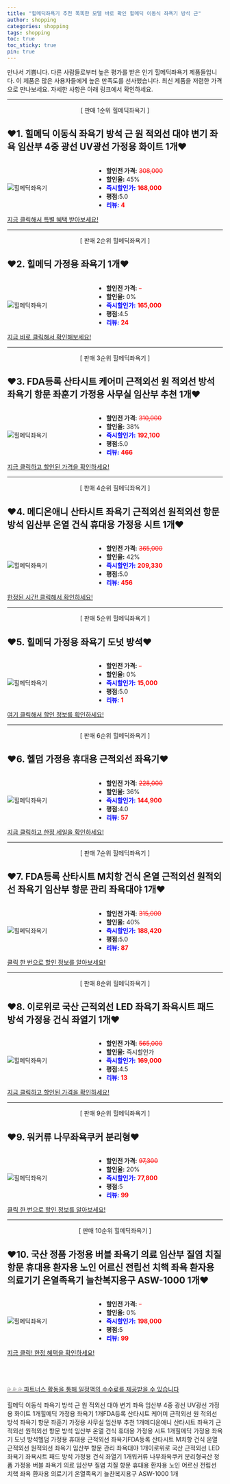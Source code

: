 ```yaml
---
title: "힐메딕좌욕기 추천 똑똑한 모델 바로 확인 힐메딕 이동식 좌욕기 방석 근"
author: shopping
categories: shopping
tags: shopping
toc: true
toc_sticky: true
pin: true
---
```

만나서 기쁩니다. 다른 사람들로부터 높은 평가를 받은 인기 힐메딕좌욕기 제품들입니다. 이 제품은 많은 사용자들에게 높은 만족도를 선사했습니다. 최신 제품을 저렴한 가격으로 만나보세요. 자세한 사항은 아래 링크에서 확인하세요.

---
<p class="toplist" style="margin: 0 auto; display: block; width: fit-content;">[ 판매 1순위 힐메딕좌욕기 ]</p>

<h2><strong>❤️1. 힐메딕 이동식 좌욕기 방석 근 원 적외선 대야 변기 좌욕 임산부 4중 광선 UV광선 가정용 화이트 1개❤️</strong></h2>

<div style="display: flex; align-items: center;">
    <div style="flex: 0.4;">
        <img src="https://thumbnail10.coupangcdn.com/thumbnails/remote/230x230ex/image/vendor_inventory/fa75/75da12f0eb13d7005d9d3ecfb305c5200bc2a484f6d0a7c60a3e7ee8af7a.jpg" alt="힐메딕좌욕기" style="max-width: 100%;">
    </div>
    <div style="flex: 0.6; margin-left: 10px;">
        <ul>
            <li><strong>할인전 가격:</strong> <del style="color: red;">308,000</del></li>
            <li><strong>할인율:</strong> 45%</li>
            <li><span style='color:blue'><strong>즉시할인가:</strong></span> <span style='color:red'><strong>168,000</strong></span></li>
            <li><strong>평점:</strong>5.0</li>
            <li><span style='color:blue'><strong>리뷰:</strong></span> <span style='color:red'><strong>4</strong></span></li>
        </ul>
    </div>
</div>
<div class="center">
    <a href="https://selin100587001.github.io?lptag=AF9450613&subid=githubio&pageKey=8094465144&traceid=V0-153&itemId=22877367982&vendorItemId=89911975508" class="myButton">
        지금 클릭해서 특별 혜택 받아보세요!
    </a>
</div>


---
<p class="toplist" style="margin: 0 auto; display: block; width: fit-content;">[ 판매 2순위 힐메딕좌욕기 ]</p>

<h2><strong>❤️2. 힐메딕 가정용 좌욕기 1개❤️</strong></h2>

<div style="display: flex; align-items: center;">
    <div style="flex: 0.4;">
        <img src="https://thumbnail7.coupangcdn.com/thumbnails/remote/230x230ex/image/vendor_inventory/c772/ea9c7d1242e3ae9b9586c87625926558f443bc93bb67bb7ff1350aaba8f6.jpg" alt="힐메딕좌욕기" style="max-width: 100%;">
    </div>
    <div style="flex: 0.6; margin-left: 10px;">
        <ul>
            <li><strong>할인전 가격:</strong> <del style="color: red;">-</del></li>
            <li><strong>할인율:</strong> 0%</li>
            <li><span style='color:blue'><strong>즉시할인가:</strong></span> <span style='color:red'><strong>165,000</strong></span></li>
            <li><strong>평점:</strong>4.5</li>
            <li><span style='color:blue'><strong>리뷰:</strong></span> <span style='color:red'><strong>24</strong></span></li>
        </ul>
    </div>
</div>
<div class="center">
    <a href="https://selin100587001.github.io?lptag=AF9450613&subid=githubio&pageKey=7725800631&traceid=V0-153&itemId=20746876202&vendorItemId=87817315747" class="myButton">
        지금 바로 클릭해서 확인해보세요!
    </a>
</div>


---
<p class="toplist" style="margin: 0 auto; display: block; width: fit-content;">[ 판매 3순위 힐메딕좌욕기 ]</p>

<h2><strong>❤️3. FDA등록 산타시트 케어미 근적외선 원 적외선 방석 좌욕기 항문 좌훈기 가정용 사무실 임산부 추천 1개❤️</strong></h2>

<div style="display: flex; align-items: center;">
    <div style="flex: 0.4;">
        <img src="https://thumbnail8.coupangcdn.com/thumbnails/remote/230x230ex/image/vendor_inventory/85dd/5a819a1ccd4aa7998fbec1925d2d20b4e18fbb1c332a504e5cfde28a846c.jpg" alt="힐메딕좌욕기" style="max-width: 100%;">
    </div>
    <div style="flex: 0.6; margin-left: 10px;">
        <ul>
            <li><strong>할인전 가격:</strong> <del style="color: red;">310,000</del></li>
            <li><strong>할인율:</strong> 38%</li>
            <li><span style='color:blue'><strong>즉시할인가:</strong></span> <span style='color:red'><strong>192,100</strong></span></li>
            <li><strong>평점:</strong>5.0</li>
            <li><span style='color:blue'><strong>리뷰:</strong></span> <span style='color:red'><strong>466</strong></span></li>
        </ul>
    </div>
</div>
<div class="center">
    <a href="https://selin100587001.github.io?lptag=AF9450613&subid=githubio&pageKey=6740892705&traceid=V0-153&itemId=15735866449&vendorItemId=88083491521" class="myButton">
        지금 클릭하고 할인된 가격을 확인하세요!
    </a>
</div>


---
<p class="toplist" style="margin: 0 auto; display: block; width: fit-content;">[ 판매 4순위 힐메딕좌욕기 ]</p>

<h2><strong>❤️4. 메디온애니 산타시트 좌욕기 근적외선 원적외선 항문 방석 임산부 온열 건식 휴대용 가정용 시트 1개❤️</strong></h2>

<div style="display: flex; align-items: center;">
    <div style="flex: 0.4;">
        <img src="https://thumbnail6.coupangcdn.com/thumbnails/remote/230x230ex/image/vendor_inventory/52f9/0390a381737dec96bfa5705f39313473b83cbe6584044fe5803f2f8d150a.png" alt="힐메딕좌욕기" style="max-width: 100%;">
    </div>
    <div style="flex: 0.6; margin-left: 10px;">
        <ul>
            <li><strong>할인전 가격:</strong> <del style="color: red;">365,000</del></li>
            <li><strong>할인율:</strong> 42%</li>
            <li><span style='color:blue'><strong>즉시할인가:</strong></span> <span style='color:red'><strong>209,330</strong></span></li>
            <li><strong>평점:</strong>5.0</li>
            <li><span style='color:blue'><strong>리뷰:</strong></span> <span style='color:red'><strong>456</strong></span></li>
        </ul>
    </div>
</div>
<div class="center">
    <a href="https://selin100587001.github.io?lptag=AF9450613&subid=githubio&pageKey=6629409329&traceid=V0-153&itemId=15107387281&vendorItemId=88083438085" class="myButton">
        한정된 시간! 클릭해서 확인하세요!
    </a>
</div>


---
<p class="toplist" style="margin: 0 auto; display: block; width: fit-content;">[ 판매 5순위 힐메딕좌욕기 ]</p>

<h2><strong>❤️5. 힐메딕 가정용 좌욕기 도넛 방석❤️</strong></h2>

<div style="display: flex; align-items: center;">
    <div style="flex: 0.4;">
        <img src="https://thumbnail6.coupangcdn.com/thumbnails/remote/230x230ex/image/vendor_inventory/c9fc/e2bc83bdfe46dda56e6c017282fb096dc329c3c11eec046bf219e33b09ee.jpg" alt="힐메딕좌욕기" style="max-width: 100%;">
    </div>
    <div style="flex: 0.6; margin-left: 10px;">
        <ul>
            <li><strong>할인전 가격:</strong> <del style="color: red;">-</del></li>
            <li><strong>할인율:</strong> 0%</li>
            <li><span style='color:blue'><strong>즉시할인가:</strong></span> <span style='color:red'><strong>15,000</strong></span></li>
            <li><strong>평점:</strong>5.0</li>
            <li><span style='color:blue'><strong>리뷰:</strong></span> <span style='color:red'><strong>1</strong></span></li>
        </ul>
    </div>
</div>
<div class="center">
    <a href="https://selin100587001.github.io?lptag=AF9450613&subid=githubio&pageKey=7956495558&traceid=V0-153&itemId=21983606851&vendorItemId=89031212344" class="myButton">
        여기 클릭해서 할인 정보를 확인하세요!
    </a>
</div>


---
<p class="toplist" style="margin: 0 auto; display: block; width: fit-content;">[ 판매 6순위 힐메딕좌욕기 ]</p>

<h2><strong>❤️6. 헬덤 가정용 휴대용 근적외선 좌욕기❤️</strong></h2>

<div style="display: flex; align-items: center;">
    <div style="flex: 0.4;">
        <img src="https://thumbnail6.coupangcdn.com/thumbnails/remote/230x230ex/image/vendor_inventory/9b52/3855015a1a0de45da4b9b730f9f7adc6654ec3e4e03b7db3389bb8ddd378.jpg" alt="힐메딕좌욕기" style="max-width: 100%;">
    </div>
    <div style="flex: 0.6; margin-left: 10px;">
        <ul>
            <li><strong>할인전 가격:</strong> <del style="color: red;">228,000</del></li>
            <li><strong>할인율:</strong> 36%</li>
            <li><span style='color:blue'><strong>즉시할인가:</strong></span> <span style='color:red'><strong>144,900</strong></span></li>
            <li><strong>평점:</strong>4.0</li>
            <li><span style='color:blue'><strong>리뷰:</strong></span> <span style='color:red'><strong>57</strong></span></li>
        </ul>
    </div>
</div>
<div class="center">
    <a href="https://selin100587001.github.io?lptag=AF9450613&subid=githubio&pageKey=6850898079&traceid=V0-153&itemId=16320053332&vendorItemId=83512153518" class="myButton">
        지금 클릭하고 한정 세일을 확인하세요!
    </a>
</div>


---
<p class="toplist" style="margin: 0 auto; display: block; width: fit-content;">[ 판매 7순위 힐메딕좌욕기 ]</p>

<h2><strong>❤️7. FDA등록 산타시트 M치항 건식 온열 근적외선 원적외선 좌욕기 임산부 항문 관리 좌욕대야 1개❤️</strong></h2>

<div style="display: flex; align-items: center;">
    <div style="flex: 0.4;">
        <img src="https://thumbnail6.coupangcdn.com/thumbnails/remote/230x230ex/image/vendor_inventory/b2fa/47b7b70de9c74bad8d9e5c8d4ede0cd1c4433f6d824679779c4e14ee6d91.jpg" alt="힐메딕좌욕기" style="max-width: 100%;">
    </div>
    <div style="flex: 0.6; margin-left: 10px;">
        <ul>
            <li><strong>할인전 가격:</strong> <del style="color: red;">315,000</del></li>
            <li><strong>할인율:</strong> 40%</li>
            <li><span style='color:blue'><strong>즉시할인가:</strong></span> <span style='color:red'><strong>188,420</strong></span></li>
            <li><strong>평점:</strong>5.0</li>
            <li><span style='color:blue'><strong>리뷰:</strong></span> <span style='color:red'><strong>87</strong></span></li>
        </ul>
    </div>
</div>
<div class="center">
    <a href="https://selin100587001.github.io?lptag=AF9450613&subid=githubio&pageKey=6629294349&traceid=V0-153&itemId=15106755964&vendorItemId=88083541342" class="myButton">
        클릭 한 번으로 할인 정보를 알아보세요!
    </a>
</div>


---
<p class="toplist" style="margin: 0 auto; display: block; width: fit-content;">[ 판매 8순위 힐메딕좌욕기 ]</p>

<h2><strong>❤️8. 이로위로 국산 근적외선 LED 좌욕기 좌욕시트 패드 방석 가정용 건식 좌열기 1개❤️</strong></h2>

<div style="display: flex; align-items: center;">
    <div style="flex: 0.4;">
        <img src="https://thumbnail6.coupangcdn.com/thumbnails/remote/230x230ex/image/vendor_inventory/f5b1/2101aff69fa555d4891e9ba30c8656696934096c1b677b4f97a76d75afb9.png" alt="힐메딕좌욕기" style="max-width: 100%;">
    </div>
    <div style="flex: 0.6; margin-left: 10px;">
        <ul>
            <li><strong>할인전 가격:</strong> <del style="color: red;">565,000</del></li>
            <li><strong>할인율:</strong> 즉시할인가</li>
            <li><span style='color:blue'><strong>즉시할인가:</strong></span> <span style='color:red'><strong>169,000</strong></span></li>
            <li><strong>평점:</strong>4.5</li>
            <li><span style='color:blue'><strong>리뷰:</strong></span> <span style='color:red'><strong>13</strong></span></li>
        </ul>
    </div>
</div>
<div class="center">
    <a href="https://selin100587001.github.io?lptag=AF9450613&subid=githubio&pageKey=7895410985&traceid=V0-153&itemId=21625547410&vendorItemId=88755702318" class="myButton">
        지금 클릭하고 할인된 가격을 확인하세요!
    </a>
</div>


---
<p class="toplist" style="margin: 0 auto; display: block; width: fit-content;">[ 판매 9순위 힐메딕좌욕기 ]</p>

<h2><strong>❤️9. 워커류 나무좌욕쿠커 분리형❤️</strong></h2>

<div style="display: flex; align-items: center;">
    <div style="flex: 0.4;">
        <img src="https://thumbnail6.coupangcdn.com/thumbnails/remote/230x230ex/image/vendor_inventory/4762/04882d8ae17225ea7ba901550eb038c5ab83057af759d9e9e11202f82265.jpg" alt="힐메딕좌욕기" style="max-width: 100%;">
    </div>
    <div style="flex: 0.6; margin-left: 10px;">
        <ul>
            <li><strong>할인전 가격:</strong> <del style="color: red;">97,300</del></li>
            <li><strong>할인율:</strong> 20%</li>
            <li><span style='color:blue'><strong>즉시할인가:</strong></span> <span style='color:red'><strong>77,800</strong></span></li>
            <li><strong>평점:</strong>5</li>
            <li><span style='color:blue'><strong>리뷰:</strong></span> <span style='color:red'><strong>99</strong></span></li>
        </ul>
    </div>
</div>
<div class="center">
    <a href="https://selin100587001.github.io?lptag=AF9450613&subid=githubio&pageKey=8033124445&traceid=V0-153&itemId=22467421210&vendorItemId=89510407774" class="myButton">
        클릭 한 번으로 할인 정보를 알아보세요!
    </a>
</div>


---
<p class="toplist" style="margin: 0 auto; display: block; width: fit-content;">[ 판매 10순위 힐메딕좌욕기 ]</p>

<h2><strong>❤️10. 국산 정품 가정용 버블 좌욕기 의료 임산부 질염 치질 항문 휴대용 환자용 노인 어르신 전립선 치핵 좌욕 환자용 의료기기 온열족욕기 늘찬복지용구 ASW-1000 1개❤️</strong></h2>

<div style="display: flex; align-items: center;">
    <div style="flex: 0.4;">
        <img src="https://thumbnail8.coupangcdn.com/thumbnails/remote/230x230ex/image/vendor_inventory/a5ae/5793ef7c5c31f2f208e1ef87931102d5309d245ddbfabe49d86bd3d6a0d7.jpg" alt="힐메딕좌욕기" style="max-width: 100%;">
    </div>
    <div style="flex: 0.6; margin-left: 10px;">
        <ul>
            <li><strong>할인전 가격:</strong> <del style="color: red;">-</del></li>
            <li><strong>할인율:</strong> 0%</li>
            <li><span style='color:blue'><strong>즉시할인가:</strong></span> <span style='color:red'><strong>198,000</strong></span></li>
            <li><strong>평점:</strong>5</li>
            <li><span style='color:blue'><strong>리뷰:</strong></span> <span style='color:red'><strong>99</strong></span></li>
        </ul>
    </div>
</div>
<div class="center">
    <a href="https://selin100587001.github.io?lptag=AF9450613&subid=githubio&pageKey=8096299777&traceid=V0-153&itemId=22890760004&vendorItemId=89925330280" class="myButton">
        지금 클릭! 한정 혜택을 확인하세요!
    </a>
</div>

<br><br><br>[💦 💦 💦 파트너스 활동을 통해 일정액의 수수료를 제공받을 수 있습니다](https://link.coupang.com/a/bcpT2c)<br><br>힐메딕 이동식 좌욕기 방석 근 원 적외선 대야 변기 좌욕 임산부 4중 광선 UV광선 가정용 화이트 1개힐메딕 가정용 좌욕기 1개FDA등록 산타시트 케어미 근적외선 원 적외선 방석 좌욕기 항문 좌훈기 가정용 사무실 임산부 추천 1개메디온애니 산타시트 좌욕기 근적외선 원적외선 항문 방석 임산부 온열 건식 휴대용 가정용 시트 1개힐메딕 가정용 좌욕기 도넛 방석헬덤 가정용 휴대용 근적외선 좌욕기FDA등록 산타시트 M치항 건식 온열 근적외선 원적외선 좌욕기 임산부 항문 관리 좌욕대야 1개이로위로 국산 근적외선 LED 좌욕기 좌욕시트 패드 방석 가정용 건식 좌열기 1개워커류 나무좌욕쿠커 분리형국산 정품 가정용 버블 좌욕기 의료 임산부 질염 치질 항문 휴대용 환자용 노인 어르신 전립선 치핵 좌욕 환자용 의료기기 온열족욕기 늘찬복지용구 ASW-1000 1개